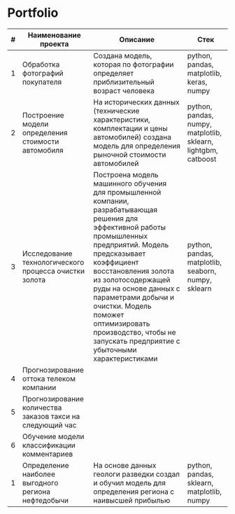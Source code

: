 # Portfolio

#|**Наименование проекта**|**Описание**|**Стек**|
|-----------|-----------|-----------|-----------|
1|Обработка фотографий покупателя|Создана модель, которая по фотографии определяет приблизительный возраст человека|python, pandas, matplotlib, keras, numpy |
2|Построение модели определения стоимости автомобиля|На исторических данных (технические характеристики, комплектации и цены автомобилей) создана модель для определения рыночной стоимости автомобилей|python, pandas, numpy, matplotlib, sklearn, lightgbm, catboost|||
3|Исследование технологического процесса очистки золота|Построена модель машинного обучения для промышленной компании, разрабатывающая решения для эффективной работы промышленных предприятий. Модель предсказывает коэффициент восстановления золота из золотосодержащей руды на основе данных с параметрами добычи и очистки. Модель поможет оптимизировать производство, чтобы не запускать предприятие с убыточными характеристиками|python, pandas, matplotlib, seaborn, numpy, sklearn|
4|Прогнозирование оттока телеком компании |||||
5|Прогнозирование количества заказов такси на следующий час|||||
6|Обучение модели классификации комментариев|||||
1|Определение наиболее выгодного региона нефтедобычи|На основе данных геологи разведки создал и обучил модель для определения региона с наивысшей прибылью|python, pandas, sklearn, matplotlib, numpy |
